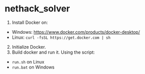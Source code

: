 # nethack_solver
1. Install Docker on:
- Windows: https://www.docker.com/products/docker-desktop/
- Linux: ```curl -fsSL https://get.docker.com | sh```
2. Initialize Docker.
3. Build docker and run it. Using the script:
- ```run.sh``` on Linux
- ```run.bat``` on Windows
